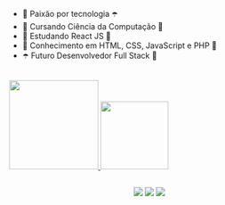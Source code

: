 ##
- 💜 Paixão por tecnologia ☂️
- 🔮 Cursando Ciência da Computação 👾
- 🍇 Estudando React JS 🍇
- 👾 Conhecimento em HTML, CSS, JavaScript e PHP 🔮
- ☂️ Futuro Desenvolvedor Full Stack 💜

##

<!-- Fiquem à vontade para copiar o código se quiserem <3 -->

<div>
  
  <a href="https://github.com/helderjuann">
  <img height="160em" src="https://github-readme-stats.vercel.app/api?username=helderjuann&show_icons=true&theme=nightowl"/>
  <img height="122em" src="https://github-readme-stats.vercel.app/api/top-langs/?username=helderjuann&layout=compact&theme=nightowl"/>

</div> <!-- dentro dessa div fica o GitHub stats, você só precisa copiar e mudar o username -->

##

<div align ="center">  <!-- dentro dessa div tem os icons das redes sociais que você pode colocar a que quiser e mudar a cor também! -->
  <a href="https://instagram.com/helderprado7" target="_blank"><img src="https://img.shields.io/badge/-Instagram-9370DB?style=for-the-badge&logo=instagram&logoColor=white" target="_blank"></a>
  <a href = "mailto:contatohelderjuan@gmail.com"><img src="https://img.shields.io/badge/-Gmail-9370DB?style=for-the-badge&logo=gmail&logoColor=white" target="_blank"></a>
  <a href="https://www.linkedin.com/in/helder-juan-933957264/" target="_blank"><img src="https://img.shields.io/badge/-LinkedIn-9370DB?style=for-the-badge&logo=linkedin&logoColor=white" target="_blank"></a> 
</div>

